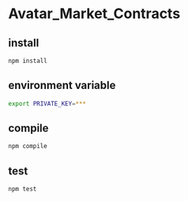 # Avatar_Market_Contracts

## install

```sh
npm install
```

## environment variable

```sh
export PRIVATE_KEY=***
```

## compile

```sh
npm compile
```

## test

```sh
npm test
```
